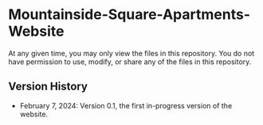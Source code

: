 # Mountainside-Square-Apartments-Website
At any given time, you may only view the files in this repository. You do not have permission to use, modify, or share any of the files in this repository.

## Version History
- February 7, 2024: Version 0.1, the first in-progress version of the website.
